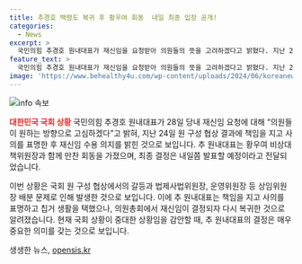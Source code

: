 ```yaml
---
title: 추경호 백령도 복귀 후 황우여 회동  내일 최종 입장 공개!
categories:
  - News
excerpt: >
  국민의힘 추경호 원내대표가 재신임을 요청받아 의원들의 뜻을 고려하겠다고 밝혔다. 지난 24일 원 구성 협상 결과에 책임을 지고 사의를 표명한 뒤, 닷새 만에 재신임 수용 의지를 표명했다. 이에 황우여 비상대책위원장과 만찬 회동 후 내일쯤 최종 입장을 말하겠다고 전했다. 추 원내대표는 황 위원장과의 회동에서 당 상황과 의원들의 뜻을 듣고 고민 중이라며 재신임 여부 결정을 앞두고 있다. 앞서 법제사법위원장 등 상임위원장 배분 문제로 더불어민주당과 원 구성 협상을 벌이며 국회 의사일정을 보이콧한 끝에 재신임에 도졌다.
feature_text: >
  국민의힘 추경호 원내대표가 재신임을 요청받아 의원들의 뜻을 고려하겠다고 밝혔다. 지난 24일 원 구성 협상 결과에 책임을 지고 사의를 표명한 뒤, 닷새 만에 재신임 수용 의지를 표명했다. 이에 황우여 비상대책위원장과 만찬 회동 후 내일쯤 최종 입장을 말하겠다고 전했다. 추 원내대표는 황 위원장과의 회동에서 당 상황과 의원들의 뜻을 듣고 고민 중이라며 재신임 여부 결정을 앞두고 있다. 앞서 법제사법위원장 등 상임위원장 배분 문제로 더불어민주당과 원 구성 협상을 벌이며 국회 의사일정을 보이콧한 끝에 재신임에 도졌다.
image: 'https://www.behealthy4u.com/wp-content/uploads/2024/06/koreanews.jpg'
---
```


<p><img src="https://www.behealthy4u.com/wp-content/uploads/2024/06/koreanews.jpg" alt="info 속보" /></p>

<p><b><span style="color: #ee2323;">대한민국 국회 상황</span></b>
국민의힘 추경호 원내대표가 28일 당내 재신임 요청에 대해 “의원들이 원하는 방향으로 고심하겠다”고 밝혀, 지난 24일 원 구성 협상 결과에 책임을 지고 사의를 표명한 후 재신임 수용 의지를 밝힌 것으로 보입니다. 추 원내대표는 황우여 비상대책위원장과 함께 만찬 회동을 가졌으며, 최종 결정은 내일쯤 발표할 예정이라고 전달되었습니다.</p>

<p>이번 상황은 국회 원 구성 협상에서의 갈등과 법제사법위원장, 운영위원장 등 상임위원장 배분 문제로 인해 발생한 것으로 보입니다. 이에 추 원내대표는 책임을 지고 사의를 표명하고 칩거 생활을 택했으나, 의원총회에서 재신임이 결정되자 다시 복귀한 것으로 알려졌습니다. 현재 국회 상황이 중대한 상황임을 감안할 때, 추 원내대표의 결정은 매우 중요한 의미를 갖는 것으로 보입니다.</p>
생생한 뉴스, <a href="https://opensis.kr" rel="dofollow">opensis.kr</a>


